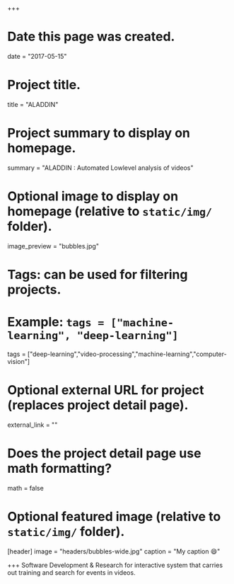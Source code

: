 +++
# Date this page was created.
date = "2017-05-15"

# Project title.
title = "ALADDIN"

# Project summary to display on homepage.
summary = "ALADDIN : Automated Lowlevel analysis of videos"

# Optional image to display on homepage (relative to `static/img/` folder).
image_preview = "bubbles.jpg"

# Tags: can be used for filtering projects.
# Example: `tags = ["machine-learning", "deep-learning"]`
tags = ["deep-learning","video-processing","machine-learning","computer-vision"]

# Optional external URL for project (replaces project detail page).
external_link = ""

# Does the project detail page use math formatting?
math = false

# Optional featured image (relative to `static/img/` folder).
[header]
image = "headers/bubbles-wide.jpg"
caption = "My caption :smile:"

+++
Software Development & Research for interactive system that carries out training and search for events in videos.